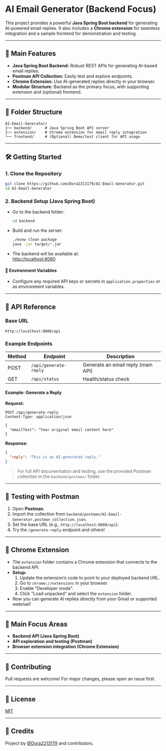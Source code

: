 # AI Email Generator (Backend Focus)

This project provides a powerful **Java Spring Boot backend** for generating AI-powered email replies. It also includes a **Chrome extension** for seamless integration and a sample frontend for demonstration and testing.

---

## 🚀 Main Features

- **Java Spring Boot Backend:** Robust REST APIs for generating AI-based email replies.
- **Postman API Collection:** Easily test and explore endpoints.
- **Chrome Extension:** Use AI-generated replies directly in your browser.
- **Modular Structure:** Backend as the primary focus, with supporting extension and (optional) frontend.

---

## 📁 Folder Structure

```
AI-Email-Generator/
├── backend/      # Java Spring Boot API server
├── extension/    # Chrome extension for email reply integration
└── frontend/     # (Optional) Demo/test client for API usage
```

---

## 🛠️ Getting Started

### 1. Clone the Repository

```bash
git clone https://github.com/Dora2213179/AI-Email-Generator.git
cd AI-Email-Generator
```

### 2. Backend Setup (Java Spring Boot)

- Go to the backend folder:
  ```bash
  cd backend
  ```
- Build and run the server:
  ```bash
  ./mvnw clean package
  java -jar target/*.jar
  ```
- The backend will be available at:  
  [http://localhost:8080](http://localhost:8080)

#### 🔑 Environment Variables

- Configure any required API keys or secrets in `application.properties` or as environment variables.

---

## 📖 API Reference

### Base URL

```
http://localhost:8080/api
```

### Example Endpoints

| Method | Endpoint                  | Description                        |
|--------|---------------------------|------------------------------------|
| POST   | `/api/generate-reply`     | Generate an email reply (main API) |
| GET    | `/api/status`             | Health/status check                |

#### Example: Generate a Reply

**Request:**
```http
POST /api/generate-reply
Content-Type: application/json

{
  "emailText": "Your original email content here"
}
```

**Response:**
```json
{
  "reply": "This is an AI-generated reply."
}
```

> For full API documentation and testing, use the provided Postman collection in the `backend/postman/` folder.

---

## 🧪 Testing with Postman

1. Open **Postman**.
2. Import the collection from `backend/postman/AI-Email-Generator.postman_collection.json`.
3. Set the base URL (e.g., `http://localhost:8080/api`).
4. Try the `/generate-reply` endpoint and others!

---

## 🧩 Chrome Extension

- The `extension` folder contains a Chrome extension that connects to the backend API.
- **Setup:**
  1. Update the extension’s code to point to your deployed backend URL.
  2. Go to `chrome://extensions` in your browser.
  3. Enable "Developer mode".
  4. Click "Load unpacked" and select the `extension` folder.
- Now you can generate AI replies directly from your Gmail or supported webmail!

---

## 🎯 Main Focus Areas

- **Backend API (Java Spring Boot)**
- **API exploration and testing (Postman)**
- **Browser extension integration (Chrome Extension)**

---

## 🤝 Contributing

Pull requests are welcome! For major changes, please open an issue first.

---

## 📄 License

[MIT](LICENSE)

---

## 🙏 Credits

Project by [@Dora2213179](https://github.com/Dora2213179) and contributors.
